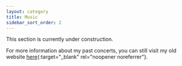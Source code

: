 ```yaml
---
layout: category
title: Music
sidebar_sort_order: 2
---
```


This section is currently under construction. 

For more information about my past concerts, you can still visit my old website
[here](https://khangtong.wixsite.com/guitar){:target="_blank" rel="noopener noreferrer"}.

